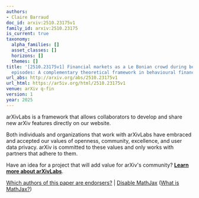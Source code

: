 ```yaml
---
authors:
- Claire Barraud
doc_id: arxiv:2510.23175v1
family_id: arxiv:2510.23175
is_current: true
taxonomy:
  alpha_families: []
  asset_classes: []
  horizons: []
  themes: []
title: '[2510.23175v1] Financial markets as a Le Bonian crowd during boom-and-bust
  episodes: A complementary theoretical framework in behavioural finance'
url_abs: http://arxiv.org/abs/2510.23175v1
url_html: https://ar5iv.org/html/2510.23175v1
venue: arXiv q-fin
version: 1
year: 2025
---
```



arXivLabs is a framework that allows collaborators to develop and share new arXiv features directly on our website.

Both individuals and organizations that work with arXivLabs have embraced and accepted our values of openness, community, excellence, and user data privacy. arXiv is committed to these values and only works with partners that adhere to them.

Have an idea for a project that will add value for arXiv's community? [**Learn more about arXivLabs**](https://info.arxiv.org/labs/index.html).

[Which authors of this paper are endorsers?](/auth/show-endorsers/2510.23175) |
[Disable MathJax](javascript:setMathjaxCookie()) ([What is MathJax?](https://info.arxiv.org/help/mathjax.html))
